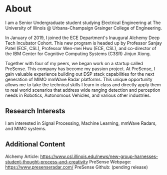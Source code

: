 # About
I am a Senior Undergraduate student studying Electrical Engineering at The University of Illinois @ Urbana-Champaign Grainger College of Engineering. 

In January of 2019, I joined the ECE Department's Inaugural Alchemy Deep Tech Incubator Cohort. This new program is headed up by Professor Sanjay Patel (ECE, CSL), Professor Wen-mei Hwu (ECE, CSL), and co-director of the IBM Center for Cognitive Computing Systems (C3SR) Jinjun Xiong.

Together with four of my peers, we began work on a startup called PreSense. This company has become my passion project. At PreSense, I gain valuable experience building out DSP stack capabilities for the next generation of MIMO mmWave Radar platforms. This unique opportunity allows me to take the technical skills I learn in class and directly apply them to real world scenarios that address wide ranging detection and perception needs in Robotics, Autonomous Vehicles, and various other industries.

## Research Interests
I am interested in Signal Processing, Machine Learning, mmWave Radars, and MIMO systems.

## Additional Content

Alchemy Article: https://www.csl.illinois.edu/news/new-group-harnesses-student-thought-process-and-creativity
PreSense Webpage: https://www.presenseradar.com/
PreSense Github: (pending release)

